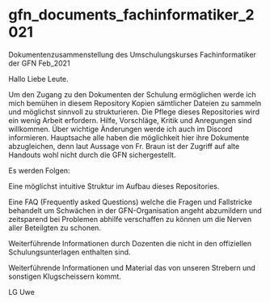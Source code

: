 # gfn_documents_fachinformatiker_2021
Dokumentenzusammenstellung des Umschulungskurses Fachinformatiker der GFN Feb_2021

Hallo Liebe Leute.

Um den Zugang zu den Dokumenten der Schulung ermöglichen werde ich mich bemühen in diesem Repository Kopien sämtlicher Dateien zu sammeln und möglichst sinnvoll zu strukturieren.
Die Pflege dieses Repositories wird ein wenig Arbeit erfordern. Hilfe, Vorschläge, Kritik und Anregungen sind willkommen. Über wichtige Änderungen werde ich auch im Discord informieren.
Hauptsache alle haben die möglichkeit hier ihre Dokumente abzugleichen, denn laut Aussage von Fr. Braun ist der Zugriff auf alte Handouts wohl nicht durch die GFN sichergestellt.

Es werden Folgen:

Eine möglichst intuitive Struktur im Aufbau dieses Repositories.

Eine FAQ (Frequently asked Questions) welche die Fragen und Fallstricke behandelt um Schwächen in der GFN-Organisation angeht abzumildern und zeitsparend bei Problemen abhilfe verschaffen zu können um die Nerven aller Beteilgten zu schonen.

Weiterführende Informationen durch Dozenten die nicht in den offiziellen Schulungsunterlagen enthalten sind.

Weiterführende Informationen und Material das von unseren Strebern und sonstigen Klugscheissern kommt.

LG Uwe
